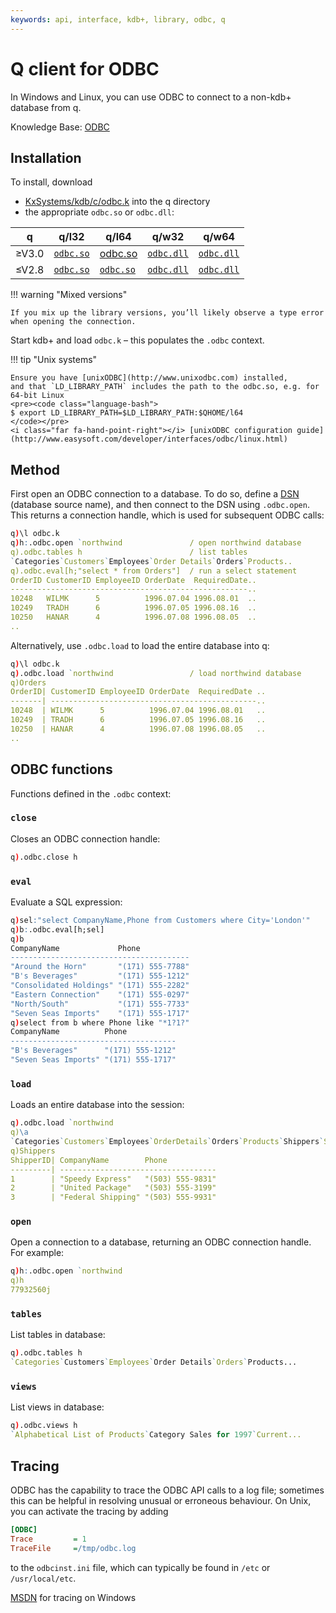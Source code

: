 ```yaml
---
keywords: api, interface, kdb+, library, odbc, q
---
```


# <i class="fas fa-database"></i> Q client for ODBC


In Windows and Linux, you can use ODBC to connect to a non-kdb+ database from q. 

<i class="far fa-hand-point-right"></i> 
Knowledge Base: [ODBC](../kb/odbc.md)



## Installation

To install, download

-   <i class="fab fa-github"></i> [KxSystems/kdb/c/odbc.k](https://github.com/KxSystems/kdb/blob/master/c/odbc.k) into the q directory
-   the appropriate `odbc.so` or `odbc.dll`:

| q        | q/l32 | q/l64 | q/w32 | q/w64 |
|----------|-------|-------|-------|-------|
| &ge;V3.0 | [`odbc.so` <i class="fas fa-download"></i>](https://github.com/KxSystems/kdb/blob/master/l32/odbc.so) | [odbc.so <i class="fas fa-download"></i>](https://github.com/KxSystems/kdb/blob/master/l64/odbc.so) |  [`odbc.dll` <i class="fas fa-download"></i>](https://github.com/KxSystems/kdb/blob/master/w32/odbc.dll) | [`odbc.dll` <i class="fas fa-download"></i>](https://github.com/KxSystems/kdb/blob/master/w64/odbc.dll) |
| &le;V2.8 | [`odbc.so` <i class="fas fa-download"></i>](https://github.com/KxSystems/kdb/blob/fe18dbf88816e8b09f081493ee3ea099acce1af3/l32/odbc.so) | [`odbc.so` <i class="fas fa-download"></i>](https://github.com/KxSystems/kdb/blob/fe18dbf88816e8b09f081493ee3ea099acce1af3/l64/odbc.so) | [`odbc.dll` <i class="fas fa-download"></i>](https://github.com/KxSystems/kdb/blob/fe18dbf88816e8b09f081493ee3ea099acce1af3/w32/odbc.dll) | [`odbc.dll` <i class="fas fa-download"></i>](https://github.com/KxSystems/kdb/blob/fe18dbf88816e8b09f081493ee3ea099acce1af3/w64/odbc.dll) |

!!! warning "Mixed versions"

    If you mix up the library versions, you’ll likely observe a type error when opening the connection.

Start kdb+ and load `odbc.k` – this populates the `.odbc` context.

!!! tip "Unix systems"

    Ensure you have [unixODBC](http://www.unixodbc.com) installed, 
    and that `LD_LIBRARY_PATH` includes the path to the odbc.so, e.g. for 64-bit Linux
    <pre><code class="language-bash">
    $ export LD_LIBRARY_PATH=$LD_LIBRARY_PATH:$QHOME/l64
    </code></pre>
    <i class="far fa-hand-point-right"></i> [unixODBC configuration guide](http://www.easysoft.com/developer/interfaces/odbc/linux.html)


## Method

First open an ODBC connection to a database. 
To do so, define a [DSN](http://en.wikipedia.org/wiki/Database_Source_Name) (database source name), and then connect to the DSN using `.odbc.open`. 
This returns a connection handle, which is used for subsequent ODBC calls:

```q
q)\l odbc.k
q)h:.odbc.open `northwind               / open northwind database
q).odbc.tables h                        / list tables
`Categories`Customers`Employees`Order Details`Orders`Products..
q).odbc.eval[h;"select * from Orders"]  / run a select statement
OrderID CustomerID EmployeeID OrderDate  RequiredDate..
-----------------------------------------------------..
10248   WILMK      5          1996.07.04 1996.08.01  ..
10249   TRADH      6          1996.07.05 1996.08.16  ..
10250   HANAR      4          1996.07.08 1996.08.05  ..
..
```
Alternatively, use `.odbc.load` to load the entire database into q:
```q
q)\l odbc.k
q).odbc.load `northwind                 / load northwind database
q)Orders
OrderID| CustomerID EmployeeID OrderDate  RequiredDate ..
-------| ----------------------------------------------..
10248  | WILMK      5          1996.07.04 1996.08.01   ..
10249  | TRADH      6          1996.07.05 1996.08.16   ..
10250  | HANAR      4          1996.07.08 1996.08.05   ..
..
```


## ODBC functions

<!-- WTF?
```
#!comment
[#fkey fkey], [#fkeys fkeys], [#keys keys], [[#skey skey], [#xfkey xfkey]
```
-->
Functions defined in the `.odbc` context:


### `close`

Closes an ODBC connection handle:

```q
q).odbc.close h
```


### `eval`

Evaluate a SQL expression:

```q
q)sel:"select CompanyName,Phone from Customers where City='London'"
q)b:.odbc.eval[h;sel]
q)b
CompanyName             Phone
----------------------------------------
"Around the Horn"       "(171) 555-7788"
"B's Beverages"         "(171) 555-1212"
"Consolidated Holdings" "(171) 555-2282"
"Eastern Connection"    "(171) 555-0297"
"North/South"           "(171) 555-7733"
"Seven Seas Imports"    "(171) 555-1717"
q)select from b where Phone like "*1?1?"
CompanyName          Phone
-------------------------------------
"B's Beverages"      "(171) 555-1212"
"Seven Seas Imports" "(171) 555-1717"
```


### `load`

Loads an entire database into the session:

```q
q).odbc.load `northwind
q)\a
`Categories`Customers`Employees`OrderDetails`Orders`Products`Shippers`Supplie..
q)Shippers
ShipperID| CompanyName        Phone
---------| -----------------------------------
1        | "Speedy Express"   "(503) 555-9831"
2        | "United Package"   "(503) 555-3199"
3        | "Federal Shipping" "(503) 555-9931"
```


### `open`

Open a connection to a database, returning an ODBC connection handle. For example:

```q
q)h:.odbc.open `northwind
q)h
77932560j
```


### `tables`

List tables in database:

```q
q).odbc.tables h
`Categories`Customers`Employees`Order Details`Orders`Products...
```


### `views`

List views in database:

```q
q).odbc.views h
`Alphabetical List of Products`Category Sales for 1997`Current...
```


## Tracing

ODBC has the capability to trace the ODBC API calls to a log file; 
sometimes this can be helpful in resolving unusual or erroneous behaviour. 
On Unix, you can activate the tracing by adding

```ini
[ODBC]
Trace         = 1
TraceFile     =/tmp/odbc.log
```
to the `odbcinst.ini` file, which can typically be found in `/etc` or `/usr/local/etc`.

<i class="far fa-hand-point-right"></i> 
[MSDN](http://msdn.microsoft.com/en-us/library/windows/desktop/ms711034(v=vs.85).aspx)
for tracing on Windows
